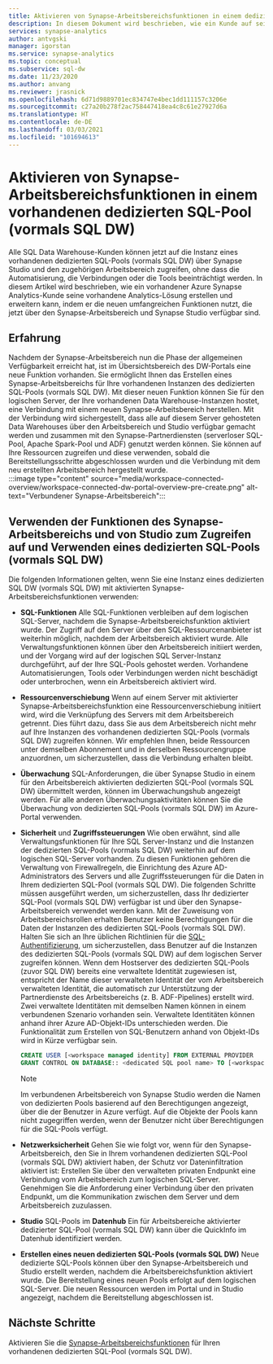 ```yaml
---
title: Aktivieren von Synapse-Arbeitsbereichsfunktionen in einem dedizierten SQL-Pool (vormals SQL DW)
description: In diesem Dokument wird beschrieben, wie ein Kunde auf seine vorhandene eigenständige SQL DW-Instanz im Arbeitsbereich zugreifen und diese verwenden kann.
services: synapse-analytics
author: antvgski
manager: igorstan
ms.service: synapse-analytics
ms.topic: conceptual
ms.subservice: sql-dw
ms.date: 11/23/2020
ms.author: anvang
ms.reviewer: jrasnick
ms.openlocfilehash: 6d71d9889701ec834747e4bec1dd111157c3206e
ms.sourcegitcommit: c27a20b278f2ac758447418ea4c8c61e27927d6a
ms.translationtype: HT
ms.contentlocale: de-DE
ms.lasthandoff: 03/03/2021
ms.locfileid: "101694613"
---
```

# <a name="enabling-synapse-workspace-features-on-an-existing-dedicated-sql-pool-formerly-sql-dw"></a>Aktivieren von Synapse-Arbeitsbereichsfunktionen in einem vorhandenen dedizierten SQL-Pool (vormals SQL DW)

Alle SQL Data Warehouse-Kunden können jetzt auf die Instanz eines vorhandenen dedizierten SQL-Pools (vormals SQL DW) über Synapse Studio und den zugehörigen Arbeitsbereich zugreifen, ohne dass die Automatisierung, die Verbindungen oder die Tools beeinträchtigt werden. In diesem Artikel wird beschrieben, wie ein vorhandener Azure Synapse Analytics-Kunde seine vorhandene Analytics-Lösung erstellen und erweitern kann, indem er die neuen umfangreichen Funktionen nutzt, die jetzt über den Synapse-Arbeitsbereich und Synapse Studio verfügbar sind.   

## <a name="experience"></a>Erfahrung
 
Nachdem der Synapse-Arbeitsbereich nun die Phase der allgemeinen Verfügbarkeit erreicht hat, ist im Übersichtsbereich des DW-Portals eine neue Funktion vorhanden. Sie ermöglicht Ihnen das Erstellen eines Synapse-Arbeitsbereichs für Ihre vorhandenen Instanzen des dedizierten SQL-Pools (vormals SQL DW). Mit dieser neuen Funktion können Sie für den logischen Server, der Ihre vorhandenen Data Warehouse-Instanzen hostet, eine Verbindung mit einem neuen Synapse-Arbeitsbereich herstellen. Mit der Verbindung wird sichergestellt, dass alle auf diesem Server gehosteten Data Warehouses über den Arbeitsbereich und Studio verfügbar gemacht werden und zusammen mit den Synapse-Partnerdiensten (serverloser SQL-Pool, Apache Spark-Pool und ADF) genutzt werden können. Sie können auf Ihre Ressourcen zugreifen und diese verwenden, sobald die Bereitstellungsschritte abgeschlossen wurden und die Verbindung mit dem neu erstellten Arbeitsbereich hergestellt wurde.  
:::image type="content" source="media/workspace-connected-overview/workspace-connected-dw-portal-overview-pre-create.png" alt-text="Verbundener Synapse-Arbeitsbereich":::

## <a name="using-synapse-workspace-and-studio-features-to-access-and-use-a-dedicated-sql-pool-formerly-sql-dw"></a>Verwenden der Funktionen des Synapse-Arbeitsbereichs und von Studio zum Zugreifen auf und Verwenden eines dedizierten SQL-Pools (vormals SQL DW)
 
Die folgenden Informationen gelten, wenn Sie eine Instanz eines dedizierten SQL DW (vormals SQL DW) mit aktivierten Synapse-Arbeitsbereichsfunktionen verwenden: 
- **SQL-Funktionen** Alle SQL-Funktionen verbleiben auf dem logischen SQL-Server, nachdem die Synapse-Arbeitsbereichsfunktion aktiviert wurde. Der Zugriff auf den Server über den SQL-Ressourcenanbieter ist weiterhin möglich, nachdem der Arbeitsbereich aktiviert wurde. Alle Verwaltungsfunktionen können über den Arbeitsbereich initiiert werden, und der Vorgang wird auf der logischen SQL Server-Instanz durchgeführt, auf der Ihre SQL-Pools gehostet werden. Vorhandene Automatisierungen, Tools oder Verbindungen werden nicht beschädigt oder unterbrochen, wenn ein Arbeitsbereich aktiviert wird.  
- **Ressourcenverschiebung** Wenn auf einem Server mit aktivierter Synapse-Arbeitsbereichsfunktion eine Ressourcenverschiebung initiiert wird, wird die Verknüpfung des Servers mit dem Arbeitsbereich getrennt. Dies führt dazu, dass Sie aus dem Arbeitsbereich nicht mehr auf Ihre Instanzen des vorhandenen dedizierten SQL-Pools (vormals SQL DW) zugreifen können. Wir empfehlen Ihnen, beide Ressourcen unter demselben Abonnement und in derselben Ressourcengruppe anzuordnen, um sicherzustellen, dass die Verbindung erhalten bleibt. 
- **Überwachung** SQL-Anforderungen, die über Synapse Studio in einem für den Arbeitsbereich aktivierten dedizierten SQL-Pool (vormals SQL DW) übermittelt werden, können im Überwachungshub angezeigt werden. Für alle anderen Überwachungsaktivitäten können Sie die Überwachung von dedizierten SQL-Pools (vormals SQL DW) im Azure-Portal verwenden. 
- **Sicherheit** und **Zugriffssteuerungen** Wie oben erwähnt, sind alle Verwaltungsfunktionen für Ihre SQL Server-Instanz und die Instanzen der dedizierten SQL-Pools (vormals SQL DW) weiterhin auf dem logischen SQL-Server vorhanden. Zu diesen Funktionen gehören die Verwaltung von Firewallregeln, die Einrichtung des Azure AD-Administrators des Servers und alle Zugriffssteuerungen für die Daten in Ihrem dedizierten SQL-Pool (vormals SQL DW). Die folgenden Schritte müssen ausgeführt werden, um sicherzustellen, dass Ihr dedizierter SQL-Pool (vormals SQL DW) verfügbar ist und über den Synapse-Arbeitsbereich verwendet werden kann. Mit der Zuweisung von Arbeitsbereichsrollen erhalten Benutzer keine Berechtigungen für die Daten der Instanzen des dedizierten SQL-Pools (vormals SQL DW). Halten Sie sich an Ihre üblichen Richtlinien für die [SQL-Authentifizierung](sql-data-warehouse-authentication.md), um sicherzustellen, dass Benutzer auf die Instanzen des dedizierten SQL-Pools (vormals SQL DW) auf dem logischen Server zugreifen können. Wenn dem Hostserver des dedizierten SQL-Pools (zuvor SQL DW) bereits eine verwaltete Identität zugewiesen ist, entspricht der Name dieser verwalteten Identität der vom Arbeitsbereich verwalteten Identität, die automatisch zur Unterstützung der Partnerdienste des Arbeitsbereichs (z. B. ADF-Pipelines) erstellt wird.  Zwei verwaltete Identitäten mit demselben Namen können in einem verbundenen Szenario vorhanden sein. Verwaltete Identitäten können anhand ihrer Azure AD-Objekt-IDs unterschieden werden. Die Funktionalität zum Erstellen von SQL-Benutzern anhand von Objekt-IDs wird in Kürze verfügbar sein.

    ```sql
    CREATE USER [<workspace managed identity] FROM EXTERNAL PROVIDER 
    GRANT CONTROL ON DATABASE:: <dedicated SQL pool name> TO [<workspace managed identity>
    ```

    > [!NOTE] 
    > Im verbundenen Arbeitsbereich von Synapse Studio werden die Namen von dedizierten Pools basierend auf den Berechtigungen angezeigt, über die der Benutzer in Azure verfügt. Auf die Objekte der Pools kann nicht zugegriffen werden, wenn der Benutzer nicht über Berechtigungen für die SQL-Pools verfügt. 

- **Netzwerksicherheit** Gehen Sie wie folgt vor, wenn für den Synapse-Arbeitsbereich, den Sie in Ihrem vorhandenen dedizierten SQL-Pool (vormals SQL DW) aktiviert haben, der Schutz vor Dateninfiltration aktiviert ist: Erstellen Sie über den verwalteten privaten Endpunkt eine Verbindung vom Arbeitsbereich zum logischen SQL-Server. Genehmigen Sie die Anforderung einer Verbindung über den privaten Endpunkt, um die Kommunikation zwischen dem Server und dem Arbeitsbereich zuzulassen.
- **Studio** SQL-Pools im **Datenhub** Ein für Arbeitsbereiche aktivierter dedizierter SQL-Pool (vormals SQL DW) kann über die QuickInfo im Datenhub identifiziert werden. 
- **Erstellen eines neuen dedizierten SQL-Pools (vormals SQL DW)** Neue dedizierte SQL-Pools können über den Synapse-Arbeitsbereich und Studio erstellt werden, nachdem die Arbeitsbereichsfunktion aktiviert wurde. Die Bereitstellung eines neuen Pools erfolgt auf dem logischen SQL-Server. Die neuen Ressourcen werden im Portal und in Studio angezeigt, nachdem die Bereitstellung abgeschlossen ist.      

## <a name="next-steps"></a>Nächste Schritte
Aktivieren Sie die [Synapse-Arbeitsbereichsfunktionen](workspace-connected-create.md) für Ihren vorhandenen dedizierten SQL-Pool (vormals SQL DW).

